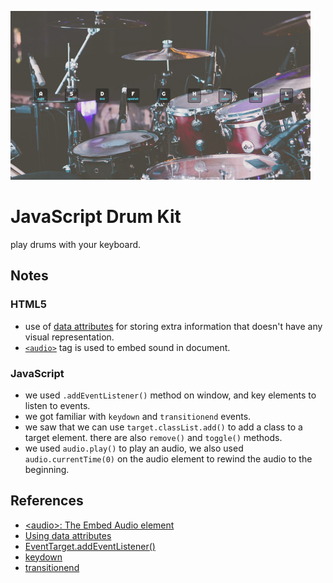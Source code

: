 [![JavaScript Drum Kit](assets/images/app-image.jpg)](https://tuxitop.github.io/JavaScript30/Challenges/01%20-%20JavaScript%20Drum%20Kit/ "Click for live view...")

# JavaScript Drum Kit
play drums with your keyboard.

## Notes
### HTML5
- use of [data attributes](https://developer.mozilla.org/en-US/docs/Learn/HTML/Howto/Use_data_attributes) for storing extra information that doesn't have any visual representation.
- [`<audio>`](https://developer.mozilla.org/en-US/docs/Web/HTML/Element/audio) tag is used to embed sound in document.

### JavaScript
- we used `.addEventListener()` method on window, and key elements to listen to events.
- we got familiar with `keydown` and `transitionend` events.
- we saw that we can use `target.classList.add()` to add a class to a target element. there are also `remove()` and `toggle()` methods.
- we used `audio.play()` to play an audio, we also used `audio.currentTime(0)` on the audio element to rewind the audio to the beginning.

## References
- [\<audio\>: The Embed Audio element](https://developer.mozilla.org/en-US/docs/Web/HTML/Element/audio)
- [Using data attributes](https://developer.mozilla.org/en-US/docs/Learn/HTML/Howto/Use_data_attributes)
- [EventTarget.addEventListener()](https://developer.mozilla.org/en-US/docs/Web/API/EventTarget/addEventListener)
- [keydown](https://developer.mozilla.org/en-US/docs/Web/Events/keydown)
- [transitionend](https://developer.mozilla.org/en-US/docs/Web/Events/transitionend)